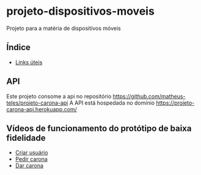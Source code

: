 # projeto-dispositivos-moveis
Projeto para a matéria de dispositivos móveis


## Índice

* [Links úteis](links-uteis.md)

## API
Este projeto consome a api no repositório https://github.com/matheus-teles/projeto-carona-api
A API está hospedada no domínio https://projeto-carona-api.herokuapp.com/
 
 
 ## Vídeos de funcionamento do protótipo de baixa fidelidade
 
 * [Criar usuário](https://youtu.be/s_Fxz5oL5P4)
 * [Pedir carona](https://youtu.be/Yy0fk3ncqZQ)
 * [Dar carona](https://youtu.be/asnWvTC0V5Y)
